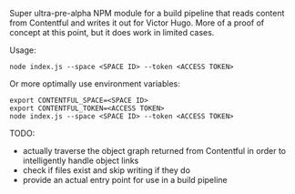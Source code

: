Super ultra-pre-alpha NPM module for a build pipeline that reads content from Contentful and writes it out for Victor Hugo. More of a proof of concept at this point, but it does work in limited cases. 

Usage:

```node index.js --space <SPACE ID> --token <ACCESS TOKEN>```

Or more optimally use environment variables:

``` 
export CONTENTFUL_SPACE=<SPACE ID>
export CONTENTFUL_TOKEN=<ACCESS TOKEN>
node index.js --space <SPACE ID> --token <ACCESS TOKEN>
```

TODO: 

* actually traverse the object graph returned from Contentful in order to intelligently handle object links
* check if files exist and skip writing if they do
* provide an actual entry point for use in a build pipeline